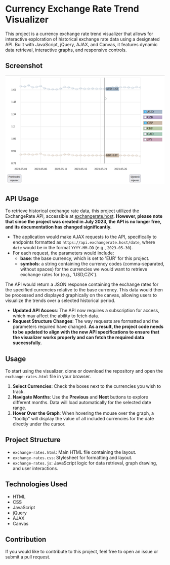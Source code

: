 # Currency Exchange Rate Trend Visualizer

This project is a currency exchange rate trend visualizer that allows for interactive exploration of historical exchange rate data using a designated API. Built with JavaScript, jQuery, AJAX, and Canvas, it features dynamic data retrieval, interactive graphs, and responsive controls.

## Screenshot
![Exchange Rates Visualizer](screenshot.png)

## API Usage

To retrieve historical exchange rate data, this project utilized the ExchangeRate API, accessible at [exchangerate.host](https://api.exchangerate.host/). **However, please note that since the project was created in July 2023, the API is no longer free, and its documentation has changed significantly.**

- The application would make AJAX requests to the API, specifically to endpoints formatted as `https://api.exchangerate.host/date`, where `date` would be in the format `YYYY-MM-DD` (e.g., `2023-05-30`).
- For each request, the parameters would include:
  - **base**: the base currency, which is set to 'EUR' for this project.
  - **symbols**: a string containing the currency codes (comma-separated, without spaces) for the currencies we would want to retrieve exchange rates for (e.g., 'USD,CZK').

The API would return a JSON response containing the exchange rates for the specified currencies relative to the base currency. This data would then be processed and displayed graphically on the canvas, allowing users to visualize the trends over a selected historical period.

- **Updated API Access**: The API now requires a subscription for access, which may affect the ability to fetch data.
- **Request Structure Changes**: The way requests are formatted and the parameters required have changed. **As a result, the project code needs to be updated to align with the new API specifications to ensure that the visualizer works properly and can fetch the required data successfully.**

## Usage
To start using the visualizer, clone or download the repository and open the `exchange-rates.html` file in your browser.

1. **Select Currencies**: Check the boxes next to the currencies you wish to track.
2. **Navigate Months**: Use the **Previous** and **Next** buttons to explore different months. Data will load automatically for the selected date range.
3. **Hover Over the Graph**: When hovering the mouse over the graph, a "tooltip" will display the value of all included currencies for the date directly under the cursor.

## Project Structure

- `exchange-rates.html`: Main HTML file containing the layout.
- `exchange-rates.css`: Stylesheet for formatting and layout.
- `exchange-rates.js`: JavaScript logic for data retrieval, graph drawing, and user interactions.

## Technologies Used
- HTML
- CSS
- JavaScript
- jQuery
- AJAX
- Canvas

## Contribution
If you would like to contribute to this project, feel free to open an issue or submit a pull request.
